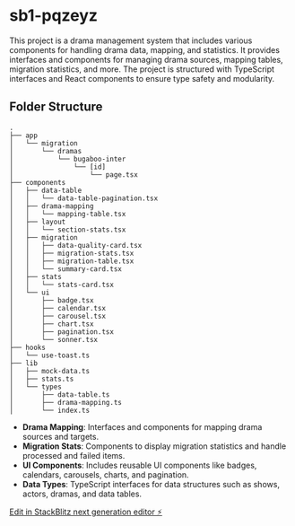# sb1-pqzeyz

This project is a drama management system that includes various components for handling drama data, mapping, and statistics. It provides interfaces and components for managing drama sources, mapping tables, migration statistics, and more. The project is structured with TypeScript interfaces and React components to ensure type safety and modularity.

## Folder Structure

```
.
├── app
│   └── migration
│       └── dramas
│           └── bugaboo-inter
│               └── [id]
│                   └── page.tsx
├── components
│   ├── data-table
│   │   └── data-table-pagination.tsx
│   ├── drama-mapping
│   │   └── mapping-table.tsx
│   ├── layout
│   │   └── section-stats.tsx
│   ├── migration
│   │   ├── data-quality-card.tsx
│   │   ├── migration-stats.tsx
│   │   ├── migration-table.tsx
│   │   └── summary-card.tsx
│   ├── stats
│   │   └── stats-card.tsx
│   └── ui
│       ├── badge.tsx
│       ├── calendar.tsx
│       ├── carousel.tsx
│       ├── chart.tsx
│       ├── pagination.tsx
│       └── sonner.tsx
├── hooks
│   └── use-toast.ts
├── lib
│   ├── mock-data.ts
│   ├── stats.ts
│   └── types
│       ├── data-table.ts
│       ├── drama-mapping.ts
│       └── index.ts
```

- **Drama Mapping**: Interfaces and components for mapping drama sources and targets.
- **Migration Stats**: Components to display migration statistics and handle processed and failed items.
- **UI Components**: Includes reusable UI components like badges, calendars, carousels, charts, and pagination.
- **Data Types**: TypeScript interfaces for data structures such as shows, actors, dramas, and data tables.

[Edit in StackBlitz next generation editor ⚡️](https://stackblitz.com/~/github.com/bugek/sb1-pqzeyz)
